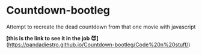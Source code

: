 # Countdown-bootleg
Attempt to recreate the dead countdown from that one movie with javascript

**[this is the link to see it in the job 😈]**(https://pandadiestro.github.io/Countdown-bootleg/Code%20n%20stuff/)
